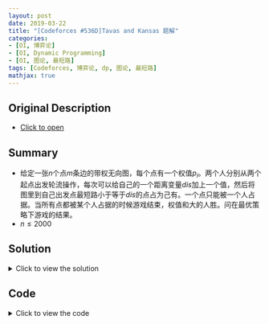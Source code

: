 ```yaml
---
layout: post
date: 2019-03-22
title: "[Codeforces #536D]Tavas and Kansas 题解"
categories:
- [OI, 博弈论]
- [OI, Dynamic Programming]
- [OI, 图论, 最短路]
tags: [Codeforces, 博弈论, dp, 图论, 最短路]
mathjax: true
---
```


## Original Description
- [Click to open](http://codeforces.com/contest/536/problem/D)

## Summary
- 给定一张$n$个点$m$条边的带权无向图，每个点有一个权值$p_i$。两个人分别从两个起点出发轮流操作，每次可以给自己的一个距离变量$dis$加上一个值，然后将图里到自己出发点最短路小于等于$dis$的点占为己有。一个点只能被一个人占据。当所有点都被某个人占据的时候游戏结束，权值和大的人胜。问在最优策略下游戏的结果。
- $n\leq 2000$
<!-- more -->

## Solution
<details>
<summary>Click to view the solution</summary>
首先肯定从两个出发点各跑一遍最短路，得到每个点到两个出发点的距离。
接下来的这步操作非常神奇：**将距离离散化之后，以到第一个出发点的距离为横坐标，到第二个出发点的距离为纵坐标，把图里的$n$个点映射到一个笛卡尔坐标系中**。这样相当于第一个人拿着一条与$y$轴平行的扫描线右移，占据所有在扫描线左边的点，第二个人拿着一条与$x$轴平行的扫描线上移，占据所有在扫描线下方的点。

接下来可以设计$dp$状态了。**注意博弈论问题要倒着设计状态**，因为两个人目标不一样，正着设计无法转移。令$dp1[i][j]$表示第一个人的扫描线到了$i$，第二个人的扫描线到了$j$，现在轮到第一个人操作时，在剩下的点中第一个人占据的权值比第二个人最多多多少。dp2[i][j]表示第一个人的扫描线到了$i$，第二个人的扫描线到了$j$，现在轮到第二个人操作时，在剩下的点中第一个人占据的权值比第二个人最少多多少。只要预处理某条扫描线右方/上方第一个有点的位置以及该位置权值和，转移方程就非常简单。

最后考察$dp1[0][0]$的值即可。
</details>

## Code
<details>
<summary>Click to view the code</summary>
```cpp
#include <bits/stdc++.h>
using namespace std;

#define LL long long
#define LB long double
#define uint unsigned int
#define ull unsigned long long
#define pb push_back
#define pf push_front
#define mp make_pair
#define x first
#define y second
#define Pair pair<int,int>
#define pLL pair<LL,LL>
#define pii pair<double,double>
#define LOWBIT(x) ((x) & (-x))
// #define LOCAL true

const int INF=2e9;
const LL LINF=2e16;
const int magic=348;
const int MOD=998244353;
const double eps=1e-10;
const double pi=acos(-1);

template<typename T> inline void Get(T &x)
{
	bool f;char ch;T res;
	while (!isdigit(ch=getchar()) && ch!='-') {}
	if (ch=='-') f=false,res=0; else f=true,res=ch-'0';
	while (isdigit(ch=getchar())) res=res*10+ch-'0';
	x=(f?res:(-res));
}

template<typename T> inline void check_max(T &x,T y) {x=(x>y?x:y);}
template<typename T> inline void check_min(T &x,T y) {x=(x<y?x:y);}

const int MAXN=2000;
const int MAXM=1e5;

int n,e,s,t;
int p[MAXN+48];
vector<Pair> v[MAXN+48];
LL da[MAXN+48],db[MAXN+48],val[MAXN+48];int tot,N,M;
LL dp[MAXN+48][MAXN+48][2];

priority_queue<pLL> q;
inline void dijkstra(int st,LL dist[],int &lim)
{
	for (register int i=1;i<=n;i++) dist[i]=LINF;
	dist[st]=0;q.push(mp(0,st));
	while (!q.empty())
	{
		LL dd=-q.top().x;int cur=q.top().y;q.pop();
		if (dist[cur]<dd) continue;
		for (auto item : v[cur])
		{
			int to=item.x;
			if (dist[cur]+item.y<dist[to])
			{
				dist[to]=dist[cur]+item.y;
				q.push(mp(-dist[to],to));
			}
		}
	}
	for (register int i=1;i<=n;i++) val[i]=dist[i];tot=n;
	sort(val+1,val+tot+1);tot=unique(val+1,val+tot+1)-(val+1);
	for (register int i=1;i<=n;i++) dist[i]=lower_bound(val+1,val+tot+1,dist[i])-val;
	lim=tot;
}

struct Pt
{
	int x,y,val,ind;
	Pt () {}
	inline Pt (int _x,int _y,int _v,int _i) {x=_x;y=_y;val=_v;ind=_i;}
}a[MAXN+48],tmp[MAXN+48];int to;

inline bool cmp_x(Pt x,Pt y) {return x.x<y.x;}
inline bool cmp_y(Pt x,Pt y) {return x.y<y.y;}

pair<int,LL> player[2][MAXN+48][MAXN+48];

inline void update(int &pos,LL &sum,int npos,int val)
{
	if (pos==npos) {sum+=val;return;}
	pos=npos;sum=val;
}

inline void init()
{
	for (register int i=1;i<=n;i++) a[i]=Pt(da[i],db[i],p[i],i);
	int pos,k;LL sum;
	for (register int i=M;i>=0;i--)
	{
		to=0;
		for (register int j=1;j<=n;j++) if (a[j].y>i) tmp[++to]=a[j];
		sort(tmp+1,tmp+to+1,cmp_x);pos=INF;sum=0;k=to;
		for (register int j=N;j>=0;j--)
		{
			while (k && tmp[k].x>j) update(pos,sum,tmp[k].x,tmp[k].val),k--;
			player[0][j][i]=mp(pos,sum);
		}
	}
	for (register int i=N;i>=0;i--)
	{
		to=0;
		for (register int j=1;j<=n;j++) if (a[j].x>i) tmp[++to]=a[j];
		sort(tmp+1,tmp+to+1,cmp_y);pos=INF;sum=0;k=to;
		for (register int j=M;j>=0;j--)
		{
			while (k && tmp[k].y>j) update(pos,sum,tmp[k].y,tmp[k].val),k--;
			player[1][i][j]=mp(pos,sum);
		}
	}
}

int main ()
{
#ifdef LOCAL
	freopen ("a.in","r",stdin);
#endif
	Get(n);Get(e);Get(s);Get(t);int x,y,c;
	for (register int i=1;i<=n;i++) Get(p[i]);
	for (register int i=1;i<=e;i++)
	{
		Get(x);Get(y);Get(c);
		v[x].pb(mp(y,c));v[y].pb(mp(x,c));
	}
	dijkstra(s,da,N);dijkstra(t,db,M);init();
	for (register int i=N;i>=0;i--)
		for (register int j=M;j>=0;j--)
		{
			if (player[0][i][j].x>=INF) {dp[i][j][0]=dp[i][j][1]=0;continue;}
			dp[i][j][0]=max(dp[player[0][i][j].x][j][0]+player[0][i][j].y,dp[player[0][i][j].x][j][1]+player[0][i][j].y);
			dp[i][j][1]=min(dp[i][player[1][i][j].x][0]-player[1][i][j].y,dp[i][player[1][i][j].x][1]-player[1][i][j].y);
		}
	LL res=dp[0][0][0];
	if (res>0) puts("Break a heart");
	else if (res==0) puts("Flowers");
	else puts("Cry");
	return 0;
}
```
</details>